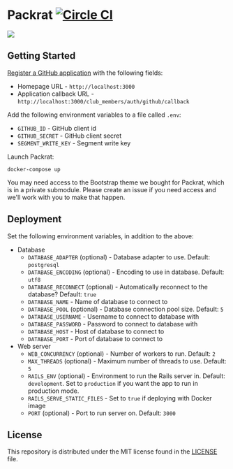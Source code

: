 # Packrat [![Circle CI](https://circleci.com/gh/hackedu/packrat.svg?style=svg)](https://circleci.com/gh/hackedu/packrat)

[![](https://i.imgur.com/rCaTfnq.png)](https://soundcloud.com/friendjonathanleung/mother-duckling-pack-rats)

## Getting Started

[Register a GitHub application](https://github.com/settings/applications/new)
with the following fields:

- Homepage URL - `http://localhost:3000`
- Application callback URL - `http://localhost:3000/club_members/auth/github/callback`

Add the following environment variables to a file called `.env`:

- `GITHUB_ID` - GitHub client id
- `GITHUB_SECRET` - GitHub client secret
- `SEGMENT_WRITE_KEY` - Segment write key

Launch Packrat:

    docker-compose up

You may need access to the Bootstrap theme we bought for Packrat, which is in a
private submodule. Please create an issue if you need access and we'll work
with you to make that happen.

## Deployment

Set the following environment variables, in addition to the above:

- Database
  - `DATABASE_ADAPTER` (optional) - Database adapter to use. Default: `postgresql`
  - `DATABASE_ENCODING` (optional) - Encoding to use in database. Default: `utf8`
  - `DATABASE_RECONNECT` (optional) - Automatically reconnect to the database?
    Default: `true`
  - `DATABASE_NAME` - Name of database to connect to
  - `DATABASE_POOL` (optional) - Database connection pool size. Default: `5`
  - `DATABASE_USERNAME` - Username to connect to database with
  - `DATABASE_PASSWORD` - Password to connect to database with
  - `DATABASE_HOST` - Host of database to connect to
  - `DATABASE_PORT` - Port of database to connect to
- Web server
  - `WEB_CONCURRENCY` (optional) - Number of workers to run. Default: `2`
  - `MAX_THREADS` (optional) - Maximum number of threads to use. Default: `5`
  - `RAILS_ENV` (optional) - Environment to run the Rails server in. Default:
    `development`. Set to `production` if you want the app to run in production
    mode.
  - `RAILS_SERVE_STATIC_FILES` - Set to `true` if deploying with Docker image
  - `PORT` (optional) - Port to run server on. Default: `3000`

## License

This repository is distributed under the MIT license found in the
[LICENSE](./LICENSE) file.
